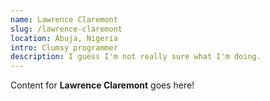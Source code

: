 ```yaml
---
name: Lawrence Claremont
slug: /lawrence-claremont
location: Abuja, Nigeria
intro: Clumsy programmer
description: I guess I'm not really sure what I'm doing.
---
```

Content for **Lawrence Claremont** goes here!